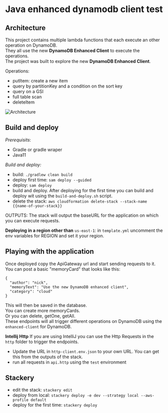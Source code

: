 # Java enhanced dynamodb client test

## Architecture
This project contains multiple lambda functions that each execute an other operation on DynamoDB.  
They all use the new **DynamoDB Enhanced Client** to execute the operations.  
The project was built to explore the new **DynamoDB Enhanced Client**.

Operations:
* putItem: create a new item
* query by partitionKey and a condition on the sort key
* query on a GSI
* full table scan
* deleteItem

![Architecture](.img/Architecture.png)

## Build and deploy

*Prerequisits*:
* Gradle or gradle wraper
* Java11

*Build and deploy:*
* build: `./gradlew clean build`
* deploy first time: `sam deploy --guided`
* deploy: `sam deploy`
* build and deploy. After deploying for the first time you can build and deploy wit using the `build-and-deploy.sh` script.
* delete the stack: `aws cloudformation delete-stack --stack-name {{name-of-your-stack}}`

OUTPUTS: The stack will output the baseURL for the application on which you can execute requests.

**Deploying in a region other than** `us-east-1`: in `template.yml` uncomment the env variables for REGION and set it your region. 


## Playing with the application
Once deployed copy the ApiGateway url and start sending requests to it.
You can post a basic "memoryCard" that looks like this: 
```
{
  "author": "nick",
  "memoryText": "Use the new DynamoDB enhanced client",
  "category": "cloud"
}
```
This will then be saved in the database.  
You can create more memoryCards.  
Or you can delete, getOne, getAll.  
These endpoints will all trigger different operations on DynamoDB using the `enhanced-client` for DynamoDB.

**Intellij Http**
If you are using IntelliJ you can use the Http Requests in the `http` folder to trigger the endpoints.  
* Update the URL in `http-client.env.json` to your own URL.
You can get this from the outputs of the stack.
* run all requests in `api.http` using the `test` environment


## Stackery
* edit the stack: `stackery edit`
* deploy from local: `stackery deploy -e dev --strategy local --aws-profile default`
* deploy for the first time: `stackery deploy`
